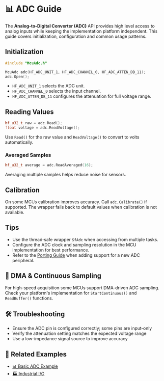 # 📊 ADC Guide

The **Analog-to-Digital Converter (ADC)** API provides high level access to analog inputs while keeping the implementation platform independent. This guide covers initialization, configuration and common usage patterns.

## Initialization

```cpp
#include "McuAdc.h"

McuAdc adc(HF_ADC_UNIT_1, HF_ADC_CHANNEL_0, HF_ADC_ATTEN_DB_11);
adc.Open();
```

- `HF_ADC_UNIT_1` selects the ADC unit.
- `HF_ADC_CHANNEL_0` selects the input channel.
- `HF_ADC_ATTEN_DB_11` configures the attenuation for full voltage range.

## Reading Values

```cpp
hf_u32_t raw = adc.Read();
float voltage = adc.ReadVoltage();
```

Use `Read()` for the raw value and `ReadVoltage()` to convert to volts automatically.

### Averaged Samples

```cpp
hf_u32_t average = adc.ReadAveraged(16);
```

Averaging multiple samples helps reduce noise for sensors.

## Calibration

On some MCUs calibration improves accuracy. Call `adc.Calibrate()` if supported. The wrapper falls back to default values when calibration is not available.

## Tips

- Use the thread‑safe wrapper `SfAdc` when accessing from multiple tasks.
- Configure the ADC clock and sampling resolution in the MCU implementation for best performance.
- Refer to the [Porting Guide](porting-guide.md) when adding support for a new ADC peripheral.

## 🚀 DMA & Continuous Sampling

For high-speed acquisition some MCUs support DMA-driven ADC sampling. Check your platform's implementation for `StartContinuous()` and `ReadBuffer()` functions.

## 🛠️ Troubleshooting
- Ensure the ADC pin is configured correctly; some pins are input-only
- Verify the attenuation setting matches the expected voltage range
- Use a low-impedance signal source to improve accuracy

## 🔗 Related Examples
- [📊 Basic ADC Example](../examples/basic-adc.md)
- [🏭 Industrial I/O](../examples/industrial-io.md)
